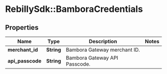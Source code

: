# RebillySdk::BamboraCredentials

## Properties
Name | Type | Description | Notes
------------ | ------------- | ------------- | -------------
**merchant_id** | **String** | Bambora Gateway merchant ID. | 
**api_passcode** | **String** | Bambora Gateway API Passcode. | 

